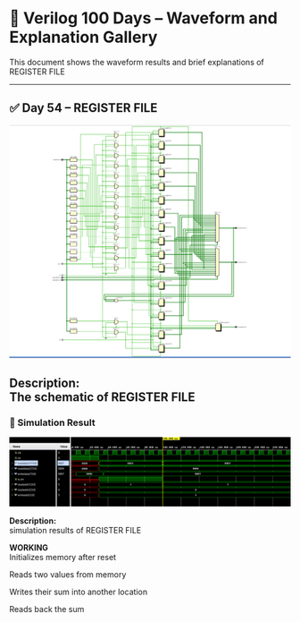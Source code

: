 

# 📘 Verilog 100 Days – Waveform and Explanation Gallery

This document shows the waveform results and brief explanations of  REGISTER FILE

---

## ✅ Day 54 –   REGISTER FILE

 

![SIMPLE DIVIDER](./images/registerfile_schematic.png)

**Description:**  
 The schematic of REGISTER FILE
---

### 🔬 Simulation Result

![Simulation Waveform](./images/registerfile_sim.png)

**Description:**  
simulation results of  REGISTER FILE
<br>

**WORKING**<br>
Initializes memory after reset

Reads two values from memory

Writes their sum into another location

Reads back the sum

